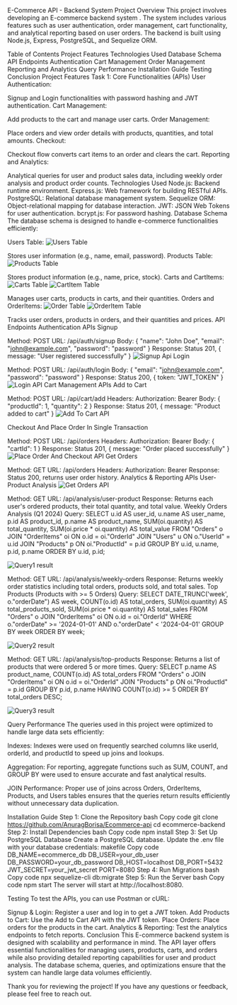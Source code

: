 E-Commerce API - Backend System
Project Overview
This project involves developing an E-commerce backend system . The system includes various features such as user authentication, order management, cart functionality, and analytical reporting based on user orders. The backend is built using Node.js, Express, PostgreSQL, and Sequelize ORM.

Table of Contents
Project Features
Technologies Used
Database Schema
API Endpoints
Authentication
Cart Management
Order Management
Reporting and Analytics
Query Performance
Installation Guide
Testing
Conclusion
Project Features
Task 1: Core Functionalities (APIs)
User Authentication:

Signup and Login functionalities with password hashing and JWT authentication.
Cart Management:

Add products to the cart and manage user carts.
Order Management:

Place orders and view order details with products, quantities, and total amounts.
Checkout:

Checkout flow converts cart items to an order and clears the cart.
Reporting and Analytics:

Analytical queries for user and product sales data, including weekly order analysis and product order counts.
Technologies Used
Node.js: Backend runtime environment.
Express.js: Web framework for building RESTful APIs.
PostgreSQL: Relational database management system.
Sequelize ORM: Object-relational mapping for database interaction.
JWT: JSON Web Tokens for user authentication.
bcrypt.js: For password hashing.
Database Schema
The database schema is designed to handle e-commerce functionalities efficiently:

Users Table:
![Users Table](./screenshots/usersTablecrop.png)

Stores user information (e.g., name, email, password).
Products Table:
![Products Table](./screenshots/ProductsTablecrop.png)

Stores product information (e.g., name, price, stock).
Carts and CartItems:
![Carts Table](./screenshots/CartsTablecrop.png)
![CartItem Table](./screenshots/CartItemTablecrop.png)

Manages user carts, products in carts, and their quantities.
Orders and OrderItems:
![Order Table](./screenshots/OrdersTablecrop.png)
![OrderItem Table](./screenshots/OrderItemTablecrop.png)

Tracks user orders, products in orders, and their quantities and prices.
API Endpoints
Authentication APIs
Signup

Method: POST
URL: /api/auth/signup
Body: { "name": "John Doe", "email": "john@example.com", "password": "password" }
Response: Status 201, { message: "User registered successfully" }
![Signup Api](./screenshots/ecommerce-siginUp.png)
Login

Method: POST
URL: /api/auth/login
Body: { "email": "john@example.com", "password": "password" }
Response: Status 200, { token: "JWT_TOKEN" }
![Login API](./screenshots/ecommerce-login.png)
Cart Management APIs
Add to Cart

Method: POST
URL: /api/cart/add
Headers: Authorization: Bearer <token>
Body: { "productId": 1, "quantity": 2 }
Response: Status 201, { message: "Product added to cart" }
![Add To Cart API](./screenshots/addtocartApi.png)

Checkout And Place Order In Single Transaction

Method: POST
URL: /api/orders
Headers: Authorization: Bearer <token>
Body: { "cartId": 1 }
Response: Status 201, { message: "Order placed successfully" }
![Place Order And Checkout API](./screenshots/checkout-Api.png)
Get Orders

Method: GET
URL: /api/orders
Headers: Authorization: Bearer <token>
Response: Status 200, returns user order history.
Analytics & Reporting APIs
User-Product Analysis
![Get Orders API](./screenshots/getOrders.png)

Method: GET
URL: /api/analysis/user-product
Response: Returns each user's ordered products, their total quantity, and total value.
Weekly Orders Analysis (Q1 2024)
Query:
SELECT 
                u.id AS user_id, 
                u.name AS user_name,
                p.id AS product_id, 
                p.name AS product_name,
                SUM(oi.quantity) AS total_quantity,
                SUM(oi.price * oi.quantity) AS total_value
            FROM 
                "Orders" o
            JOIN 
                "OrderItems" oi ON o.id = oi."OrderId"
            JOIN 
                "Users" u ON o."UserId" = u.id
            JOIN 
                "Products" p ON oi."ProductId" = p.id
            GROUP BY 
                u.id, u.name, p.id, p.name
            ORDER BY 
                u.id, p.id;

![Query1 result](./screenshots/Query1.png) 

Method: GET
URL: /api/analysis/weekly-orders
Response: Returns weekly order statistics including total orders, products sold, and total sales.
Top Products (Products with >= 5 Orders)
Query:
 SELECT 
                DATE_TRUNC('week', o."orderDate") AS week,
                COUNT(o.id) AS total_orders,
                SUM(oi.quantity) AS total_products_sold,
                SUM(oi.price * oi.quantity) AS total_sales
            FROM 
                "Orders" o
            JOIN 
                "OrderItems" oi ON o.id = oi."OrderId"
            WHERE 
                o."orderDate" >= '2024-01-01' 
                AND o."orderDate" < '2024-04-01'
            GROUP BY 
                week
            ORDER BY 
                week;

![Query2 result](./screenshots/Query2.png)

Method: GET
URL: /api/analysis/top-products
Response: Returns a list of products that were ordered 5 or more times.
Query:
 SELECT 
                p.name AS product_name,
                COUNT(o.id) AS total_orders
            FROM 
                "Orders" o
            JOIN 
                "OrderItems" oi ON o.id = oi."OrderId"
            JOIN 
                "Products" p ON oi."ProductId" = p.id
            GROUP BY 
                p.id, p.name
            HAVING 
                COUNT(o.id) >= 5
            ORDER BY 
                total_orders DESC;

![Query3 result](./screenshots/Query.png)

Query Performance
The queries used in this project were optimized to handle large data sets efficiently:

Indexes: Indexes were used on frequently searched columns like userId, orderId, and productId to speed up joins and lookups.

Aggregation: For reporting, aggregate functions such as SUM, COUNT, and GROUP BY were used to ensure accurate and fast analytical results.

JOIN Performance: Proper use of joins across Orders, OrderItems, Products, and Users tables ensures that the queries return results efficiently without unnecessary data duplication.

Installation Guide
Step 1: Clone the Repository
bash
Copy code
git clone https://github.com/AnuragBorisa/Ecommerce-api
cd ecommerce-backend
Step 2: Install Dependencies
bash
Copy code
npm install
Step 3: Set Up PostgreSQL Database
Create a PostgreSQL database.
Update the .env file with your database credentials:
makefile
Copy code
DB_NAME=ecommerce_db
DB_USER=your_db_user
DB_PASSWORD=your_db_password
DB_HOST=localhost
DB_PORT=5432
JWT_SECRET=your_jwt_secret
PORT=8080
Step 4: Run Migrations
bash
Copy code
npx sequelize-cli db:migrate
Step 5: Run the Server
bash
Copy code
npm start
The server will start at http://localhost:8080.

Testing
To test the APIs, you can use Postman or cURL:

Signup & Login: Register a user and log in to get a JWT token.
Add Products to Cart: Use the Add to Cart API with the JWT token.
Place Orders: Place orders for the products in the cart.
Analytics & Reporting: Test the analytics endpoints to fetch reports.
Conclusion
This E-commerce backend system is designed with scalability and performance in mind. The API layer offers essential functionalities for managing users, products, carts, and orders while also providing detailed reporting capabilities for user and product analysis. The database schema, queries, and optimizations ensure that the system can handle large data volumes efficiently.

Thank you for reviewing the project! If you have any questions or feedback, please feel free to reach out.